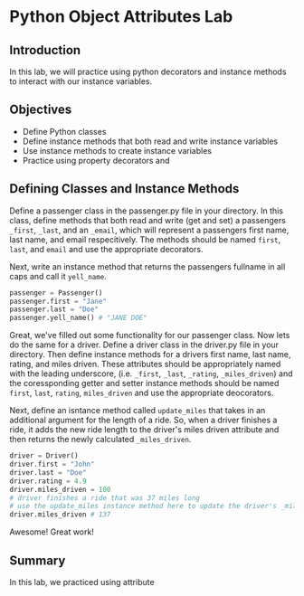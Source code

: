 
# Python Object Attributes Lab

## Introduction
In this lab, we will practice using python decorators and instance methods to interact with our instance variables.

## Objectives

* Define Python classes
* Define instance methods that both read and write instance variables
* Use instance methods to create instance variables
* Practice using property decorators and 

## Defining Classes and Instance Methods

Define a passenger class in the passenger.py file in your directory. In this class, define methods that both read and write (get and set) a passengers `_first`, `_last`, and an `_email`, which will represent a passengers first name, last name, and email respecitively. The methods should be named `first`, `last`, and `email` and use the appropriate decorators. 

Next, write an instance method that returns the passengers fullname in all caps and call it `yell_name`. 


```python
passenger = Passenger()
passenger.first = "Jane"
passenger.last = "Doe"
passenger.yell_name() # "JANE DOE"
```

Great, we've filled out some functionality for our passenger class. Now lets do the same for a driver. Define a driver class in the driver.py file in your directory. Then define instance methods for a drivers first name, last name, rating, and miles driven. These attributes should be appropriately named with the leading underscore, (i.e. `_first`, `_last`, `_rating`, `_miles_driven`) and the coressponding getter and setter instance methods should be named `first`, `last`, `rating`, `miles_driven` and use the appropriate deocorators. 

Next, define an isntance method called `update_miles` that takes in an additional argument for the length of a ride. So, when a driver finishes a ride, it adds the new ride length to the driver's miles driven attribute and then returns the newly calculated `_miles_driven`.


```python
driver = Driver()
driver.first = "John"
driver.last = "Doe"
driver.rating = 4.9
driver.miles_driven = 100
# driver finishes a ride that was 37 miles long
# use the update_miles instance method here to update the driver's _miles_driven attribute
driver.miles_driven # 137
```

Awesome! Great work!

## Summary
In this lab, we practiced using attribute 
